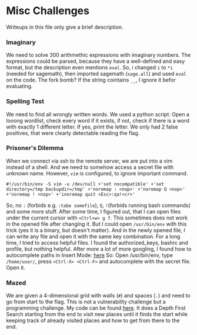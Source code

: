
# Misc Challenges

Writeups in this file only give a brief description. 

### Imaginary
We need to solve 300 arithmethic expressions with imaginary numbers. The expressions could be parsed, because they have a well-defined and easy format, but the description even mentions `eval`. So, i changed `i` to `*i` (needed for sagemath), then imported sagemath (`sage.all`) and used `eval` on the code.
The fork bomb? If the string cointains `__`, I ignore it befor evaluating.

### Spelling Test
We need to find all wrongly written words. We used a python script: Open a looong wordlist, check every word if it exists, if not, check if there is a word with exactly 1 different letter. If yes, print the letter. We only had 2 false positives, that were clearly detectable reading the flag.

### Prisoner's Dilemma
When we connect via ssh to the remote server, we are put into a vim instead of a shell. And we need to somehow access a secret file with unknown name. However, `vim` is configured, to ignore important command.

```#!/usr/bin/env -S vim -u /dev/null +'set nocompatible' +'set directory=/tmp backupdir=/tmp' +'noremap : <nop>' +'noremap Q <nop>' +'noremap ! <nop>' +'inoremap quit <Esc>:qa!<cr>'```

So, no `:` (forbids e.g. `:tabe somefile`), `Q`, `!`(forbids running bash commands) and some more stuff.
After some time, I figured out, that I can open files under the current cursor with `<Ctrl+w> g f`. This sometimes does not work in the opened file after changing it. But I could open `/usr/bin/env` with this trick (yes it is a binary, but doesn't matter). And in the newly opened file, I can write any file and open it with the same key combination.
For a long time, I tried to access helpful files. I found the authorized_keys, bashrc and profile, but nothing helpful.
After more a lot of more googling, I found how to autocomplete paths in Insert Mode: [here](https://codeyarns.com/tech/2016-10-06-how-to-autocomplete-path-in-vim-insert-mode.html)
So: Open /usr/bin/env, type `/home/user/`, press `<Ctrl-X> <Ctrl-F>` and autocomplete with the secret file. Open it.

### Mazed
We are given a 4-dimensional grid with walls (`#`) and spaces (`.`) and need to go from start to the flag. This is not a vulnerability challenge but a programming challenge. My code can be found [here](). It does a Depth First Search starting from the end to visit new places until it finds the start while keeping track of already visited places and how to get from there to the end.
